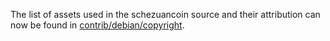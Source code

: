 The list of assets used in the schezuancoin source and their attribution can now be found in [contrib/debian/copyright](../contrib/debian/copyright).
